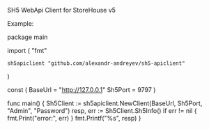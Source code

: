 SH5 WebApi Client for StoreHouse v5

Example:

package main

import (
"fmt"

    sh5apiclient "github.com/alexandr-andreyev/sh5-apiclient"

)

const (
BaseUrl = "http://127.0.0.1"
Sh5Port = 9797
)

func main() {
Sh5Client := sh5apiclient.NewClient(BaseUrl, Sh5Port, "Admin", "Password")
resp, err := Sh5Client.Sh5Info()
if err != nil {
fmt.Print("error:", err)
}
fmt.Printf("%s", resp)
}
